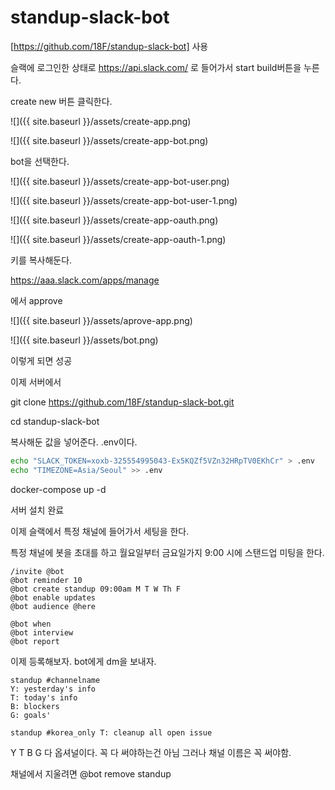 # standup-slack-bot 

[https://github.com/18F/standup-slack-bot] 사용

슬랙에 로그인한 상태로 https://api.slack.com/ 로 들어가서 start build버튼을 누른다.

create new 버튼 클릭한다.

![]({{ site.baseurl }}/assets/create-app.png)

![]({{ site.baseurl }}/assets/create-app-bot.png)

bot을 선택한다. 

![]({{ site.baseurl }}/assets/create-app-bot-user.png)

![]({{ site.baseurl }}/assets/create-app-bot-user-1.png)

![]({{ site.baseurl }}/assets/create-app-oauth.png)

![]({{ site.baseurl }}/assets/create-app-oauth-1.png)

키를 복사해둔다.

https://aaa.slack.com/apps/manage

에서 approve 

![]({{ site.baseurl }}/assets/aprove-app.png)


![]({{ site.baseurl }}/assets/bot.png)

이렇게 되면 성공

이제 서버에서 

git clone https://github.com/18F/standup-slack-bot.git

cd standup-slack-bot

복사해둔 값을 넣어준다. .env이다.

```bash 
echo "SLACK_TOKEN=xoxb-325554995043-Ex5KQZf5VZn32HRpTV0EKhCr" > .env
echo "TIMEZONE=Asia/Seoul" >> .env
```

docker-compose up -d

서버 설치 완료 

이제 슬랙에서 특정 채널에 들어가서 세팅을 한다. 

특정 채널에 봇을 초대를 하고 월요일부터 금요일가지 9:00 시에 스탠드업 미팅을 한다. 

```
/invite @bot 
@bot reminder 10 
@bot create standup 09:00am M T W Th F
@bot enable updates
@bot audience @here

@bot when
@bot interview
@bot report
```

이제 등록해보자. bot에게 dm을 보내자.
```
standup #channelname
Y: yesterday's info
T: today's info
B: blockers
G: goals'

standup #korea_only T: cleanup all open issue
```
Y T B G 다 옵셔널이다. 꼭 다 써야하는건 아님 그러나  채널 이름은 꼭 써야함.

채널에서 지울려면 @bot remove standup




